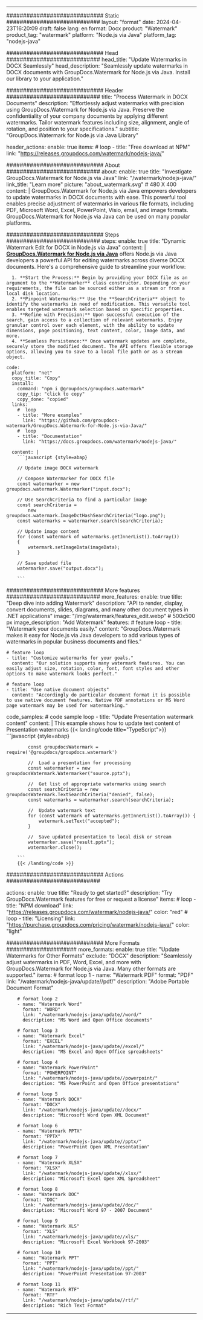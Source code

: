 
---
############################# Static ############################
layout: "format"
date:  2024-04-23T16:20:09
draft: false
lang: en
format: Docx
product: "Watermark"
product_tag: "watermark"
platform: "Node.js via Java"
platform_tag: "nodejs-java"

############################# Head ############################
head_title: "Update Watermarks in DOCX Seamlessly"
head_description: "Seamlessly update watermarks in DOCX documents with GroupDocs.Watermark for Node.js via Java. Install our library to your application."

############################# Header ############################
title: "Process Watermark in DOCX Documents" 
description: "Effortlessly adjust watermarks with precision using GroupDocs.Watermark for Node.js via Java. Preserve the confidentiality of your company documents by applying different watermarks. Tailor watermark features including size, alignment, angle of rotation, and position to your specifications."
subtitle: "GroupDocs.Watermark for Node.js via Java Library" 

header_actions:
  enable: true
  items:
    #  loop
    - title: "Free download at NPM"
      link: "https://releases.groupdocs.com/watermark/nodejs-java/"
      
############################# About ############################
about:
    enable: true
    title: "Investigate GroupDocs.Watermark for Node.js via Java"
    link: "/watermark/nodejs-java/"
    link_title: "Learn more"
    picture: "about_watermark.svg" # 480 X 400
    content: |
       GroupDocs.Watermark for Node.js via Java empowers developers to update watermarks in DOCX documents with ease. This powerful tool enables precise adjustment of watermarks in various file formats, including PDF, Microsoft Word, Excel, PowerPoint, Visio, email, and image formats. GroupDocs.Watermark for Node.js via Java can be used on many popular platforms.

############################# Steps ############################
steps:
    enable: true
    title: "Dynamic Watermark Edit for DOCX in Node.js via Java"
    content: |
      **[GroupDocs.Watermark for Node.js via Java](https://products.groupdocs.com/watermark/nodejs-java/)** offers Node.js via Java developers a powerful API for editing watermarks across diverse DOCX documents. Here's a comprehensive guide to streamline your workflow:
      
      1. **Start the Process:** Begin by providing your DOCX file as an argument to the **Watermarker** class constructor. Depending on your requirements, the file can be sourced either as a stream or from a local disk location.
      2. **Pinpoint Watermarks:** Use the **SearchCriteria** object to identify the watermarks in need of modification. This versatile tool enables targeted watermark selection based on specific properties.
      3. **Refine with Precision:** Upon successful execution of the search, gain access to a collection of relevant watermarks. Enjoy granular control over each element, with the ability to update dimensions, page positioning, text content, color, image data, and more.
      4. **Seamless Persistence:** Once watermark updates are complete, securely store the modified document. The API offers flexible storage options, allowing you to save to a local file path or as a stream object.
   
    code:
      platform: "net"
      copy_title: "Copy"
      install:
        command: "npm i @groupdocs/groupdocs.watermark"
        copy_tip: "click to copy"
        copy_done: "copied"
      links:
        #  loop
        - title: "More examples"
          link: "https://github.com/groupdocs-watermark/GroupDocs.Watermark-for-Node.js-via-Java/"
        #  loop
        - title: "Documentation"
          link: "https://docs.groupdocs.com/watermark/nodejs-java/"
          
      content: |
        ```javascript {style=abap}

        // Update image DOCX watermark

        // Compose Watermarker for DOCX file
        const watermarker = new groupdocs.watermark.Watermarker("input.docx");

        // Use SearchCriteria to find a particular image
        const searchCriteria = 
            new groupdocs.watermark.ImageDctHashSearchCriteria("logo.png");
        const watermarks = watermarker.search(searchCriteria);
        
        // Update image content
        for (const watermark of watermarks.getInnerList().toArray())
        {
            watermark.setImageData(imageData);
        }

        // Save updated file
        watermarker.save("output.docx");
        
        ```            

############################# More features ############################
more_features:
  enable: true
  title: "Deep dive into adding Watermark"
  description: "API to render, display, convert documents, slides, diagrams, and many other document types in .NET applications"
  image: "/img/watermark/features_edit.webp" # 500x500 px
  image_description: "Add Watermark"
  features:
    # feature loop
    - title: "Watermark your documents easily."
      content: "GroupDocs.Watermark makes it easy for Node.js via Java developers to add various types of watermarks in popular business documents and files."

    # feature loop
    - title: "Customize watermarks for your goals."
      content: "Our solution supports many watermark features. You can easily adjust size, rotation, color, font, font styles and other options to make watermark looks perfect."

    # feature loop
    - title: "Use native document objects"
      content: "Accordingly do particular document format it is possible to use native document features. Native PDF annotations or MS Word page watermark may be used for watermarking."
      
  code_samples:
    # code sample loop
    - title: "Update Presentation watermark content"
      content: |
        This example shows how to update text content of Presentation watermarks
        {{< landing/code title="TypeScript">}}
        ```javascript {style=abap}
        
            const groupdocsWatermark = require('@groupdocs/groupdocs.watermark')

            //  Load a presentation for processing
            const watermarker = new groupdocsWatermark.Watermarker("source.pptx");

            //  Get list of appropriate watermarks using search
            const searchCriteria = new groupdocsWatermark.TextSearchCriteria("denied", false);
            const watermarks = watermarker.search(searchCriteria);
  
            //  Update watermark text
            for (const watermark of watermarks.getInnerList().toArray()) {
                watermark.setText("accepted");
            }

            //  Save updated presentation to local disk or stream
            watermarker.save("result.pptx");
            watermarker.close();

        ```
        {{< /landing/code >}}


############################# Actions ############################

actions:
  enable: true
  title: "Ready to get started?"
  description: "Try GroupDocs.Watermark features for free or request a license"
  items:
    #  loop
    - title: "NPM download"
      link: "https://releases.groupdocs.com/watermark/nodejs-java/"
      color: "red"
        #  loop
    - title: "Licensing"
      link: "https://purchase.groupdocs.com/pricing/watermark/nodejs-java/"
      color: "light"


############################# More Formats #####################
more_formats:
    enable: true
    title: "Update Watermarks for Other Formats"
    exclude: "DOCX"
    description: "Seamlessly adjust watermarks in PDF, Word, Excel, and more with GroupDocs.Watermark for Node.js via Java. Many other formats are supported."
    items: 
        # format loop 1
        - name: "Watermark PDF"
          format: "PDF"
          link: "/watermark/nodejs-java/update//pdf/"
          description: "Adobe Portable Document Format"

        # format loop 2
        - name: "Watermark Word"
          format: "WORD"
          link: "/watermark/nodejs-java/update//word/"
          description: "MS Word and Open Office documents"
          
        # format loop 3
        - name: "Watermark Excel"
          format: "EXCEL"
          link: "/watermark/nodejs-java/update//excel/"
          description: "MS Excel and Open Office spreadsheets"

        # format loop 4
        - name: "Watermark PowerPoint"
          format: "POWERPOINT"
          link: "/watermark/nodejs-java/update//powerpoint/"
          description: "MS PowerPoint and Open Office presentations"

        # format loop 5
        - name: "Watermark DOCX"
          format: "DOCX"
          link: "/watermark/nodejs-java/update//docx/"
          description: "Microsoft Word Open XML Document"
          
        # format loop 6
        - name: "Watermark PPTX"
          format: "PPTX"
          link: "/watermark/nodejs-java/update//pptx/"
          description: "PowerPoint Open XML Presentation"
          
        # format loop 7
        - name: "Watermark XLSX"
          format: "XLSX"
          link: "/watermark/nodejs-java/update//xlsx/"
          description: "Microsoft Excel Open XML Spreadsheet"

        # format loop 8
        - name: "Watermark DOC"
          format: "DOC"
          link: "/watermark/nodejs-java/update//doc/"
          description: "Microsoft Word 97 - 2007 Document"

        # format loop 9
        - name: "Watermark XLS"
          format: "XLS"
          link: "/watermark/nodejs-java/update//xls/"
          description: "Microsoft Excel Workbook 97-2003"

        # format loop 10
        - name: "Watermark PPT"
          format: "PPT"
          link: "/watermark/nodejs-java/update//ppt/"
          description: "PowerPoint Presentation 97-2003"

        # format loop 11
        - name: "Watermark RTF"
          format: "RTF"
          link: "/watermark/nodejs-java/update//rtf/"
          description: "Rich Text Format"

---